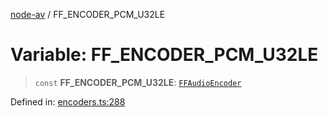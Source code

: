 [node-av](../globals.md) / FF\_ENCODER\_PCM\_U32LE

# Variable: FF\_ENCODER\_PCM\_U32LE

> `const` **FF\_ENCODER\_PCM\_U32LE**: [`FFAudioEncoder`](../type-aliases/FFAudioEncoder.md)

Defined in: [encoders.ts:288](https://github.com/seydx/av/blob/f8631fc881b394300b1479f511d55cf1c370a87f/src/constants/encoders.ts#L288)

